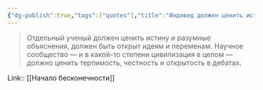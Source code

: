 ```yaml
---
{"dg-publish":true,"tags":["quotes"],"title":"Индивид должен ценить истину, а общество должно быть толерантным.","date":"2021-08-14T14:44:00+03:00","modified_at":"2022-06-11T09:08:02+03:00","permalink":"/quotes/202108141444/","dgHomeLink":false,"dgPassFrontmatter":true}
---
```



> Отдельный ученый должен ценить истину и разумные объяснения, должен быть открыт идеям и переменам. Научное сообщество — и в какой-то степени цивилизация в целом — должно ценить терпимость, честность и открытость в дебатах.

Link:: [[Начало бесконечности]]
